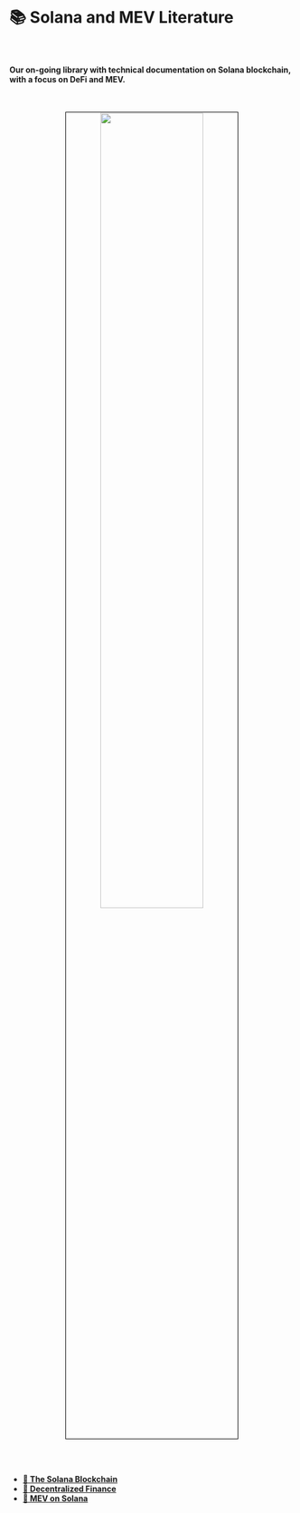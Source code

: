 # 📚 Solana and MEV Literature

<br>

#### Our on-going library with technical documentation on Solana blockchain, with a focus on DeFi and MEV.

<br>


<p align="center">
<img src="https://github.com/urani-labs/solana-mev-literature/assets/162904807/a0d50f9a-bde3-4f9d-ad8f-1b187205fe14" width="60%" align="center" style="padding:1px;border:1px solid black;"/>
</p>
<br>
<br>

* **[📘 The Solana Blockchain](1_Solana.md)**
* **[📙 Decentralized Finance](2_DeFi.md)**
* **[📗 MEV on Solana](3_MEV.md)**

